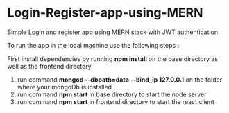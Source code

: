 # Login-Register-app-using-MERN
Simple Login and register app using MERN stack with JWT authentication

To run the app in the local machine use the following steps :

First install dependencies by running <b>npm install </b> on the base directory as well as the frontend directory.

1. run command <b>mongod --dbpath=data --bind_ip 127.0.0.1</b> on the folder where your mongoDb is installed
2. run command <b>npm start</b> in base directory to start the node server
3. run command <b>npm start</b> in frontend directory to start the react client
